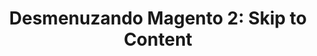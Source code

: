 ---
layout: post
title: "Desmenuzando Magento 2: Skip to Content"
description: ""
tags: [magento-2]
excerpt_separator: <!--more-->
image:
  path: /images/blog/why-a-blog.jpg
  feature: why-a-blog.jpg
  twitter: blog/why-a-blog.jpg
---